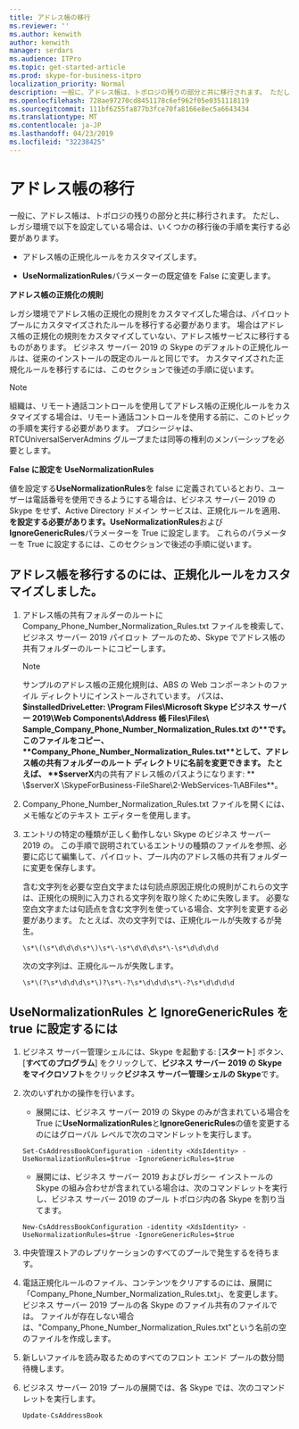 ```yaml
---
title: アドレス帳の移行
ms.reviewer: ''
ms.author: kenwith
author: kenwith
manager: serdars
ms.audience: ITPro
ms.topic: get-started-article
ms.prod: skype-for-business-itpro
localization_priority: Normal
description: 一般に、アドレス帳は、トポロジの残りの部分と共に移行されます。 ただし、レガシ環境で以下を設定している場合は、いくつかの移行後の手順を実行する必要があります。
ms.openlocfilehash: 728ae97270cd8451178c6ef962f05e0351118119
ms.sourcegitcommit: 111bf6255fa877b3fce70fa8166e8ec5a6643434
ms.translationtype: MT
ms.contentlocale: ja-JP
ms.lasthandoff: 04/23/2019
ms.locfileid: "32238425"
---
```

# <a name="migrate-address-book"></a>アドレス帳の移行

一般に、アドレス帳は、トポロジの残りの部分と共に移行されます。 ただし、レガシ環境で以下を設定している場合は、いくつかの移行後の手順を実行する必要があります。 

- アドレス帳の正規化ルールをカスタマイズします。

- **UseNormalizationRules**パラメーターの既定値を False に変更します。 


 **アドレス帳の正規化の規則**

レガシ環境でアドレス帳の正規化の規則をカスタマイズした場合は、パイロット プールにカスタマイズされたルールを移行する必要があります。 場合はアドレス帳の正規化の規則をカスタマイズしていない、アドレス帳サービスに移行するものがあります。 ビジネス サーバー 2019 の Skype のデフォルトの正規化ルールは、従来のインストールの既定のルールと同じです。 カスタマイズされた正規化ルールを移行するには、このセクションで後述の手順に従います。

> [!NOTE]
> 組織は、リモート通話コントロールを使用してアドレス帳の正規化ルールをカスタマイズする場合は、リモート通話コントロールを使用する前に、このトピックの手順を実行する必要があります。 プロシージャは、RTCUniversalServerAdmins グループまたは同等の権利のメンバーシップを必要とします。 

 **False に設定を UseNormalizationRules**

値を設定する**UseNormalizationRules**を false に定義されているとおり、ユーザーは電話番号を使用できるようにする場合は、ビジネス サーバー 2019 の Skype をせず、Active Directory ドメイン サービスは、正規化ルールを適用、**を設定する必要があります。UseNormalizationRules**および**IgnoreGenericRules**パラメーターを True に設定します。 これらのパラメーターを True に設定するには、このセクションで後述の手順に従います。 

## <a name="to-migrate-address-book-customized-normalization-rules"></a>アドレス帳を移行するのには、正規化ルールをカスタマイズしました。

1. アドレス帳の共有フォルダーのルートに Company_Phone_Number_Normalization_Rules.txt ファイルを検索して、ビジネス サーバー 2019 パイロット プールのため、Skype でアドレス帳の共有フォルダーのルートにコピーします。

    > [!NOTE]
    > サンプルのアドレス帳の正規化規則は、ABS の Web コンポーネントのファイル ディレクトリにインストールされています。 パスは、 **$installedDriveLetter: \Program Files\Microsoft Skype ビジネス サーバー 2019\Web Components\Address 帳 Files\Files\ Sample_Company_Phone_Number_Normalization_Rules.txt の**です。 このファイルをコピー、 **Company_Phone_Number_Normalization_Rules.txt**として、アドレス帳の共有フォルダーのルート ディレクトリに名前を変更できます。 たとえば、 **$serverX**内の共有アドレス帳のパスようになります: ** \\$serverX \SkypeForBusiness-FileShare\2-WebServices-1\ABFiles**。 

2. Company_Phone_Number_Normalization_Rules.txt ファイルを開くには、メモ帳などのテキスト エディターを使用します。

3. エントリの特定の種類が正しく動作しない Skype のビジネス サーバー 2019 の。 この手順で説明されているエントリの種類のファイルを参照、必要に応じて編集して、パイロット、プール内のアドレス帳の共有フォルダーに変更を保存します。

    含む文字列を必要な空白文字または句読点原因正規化の規則がこれらの文字は、正規化の規則に入力される文字列を取り除くために失敗します。 必要な空白文字または句読点を含む文字列を使っている場合、文字列を変更する必要があります。 たとえば、次の文字列では、正規化ルールが失敗するが発生。

   ```
   \s*\(\s*\d\d\d\s*\)\s*\-\s*\d\d\d\s*\-\s*\d\d\d\d
   ```

    次の文字列は、正規化ルールが失敗します。

   ```
   \s*\(?\s*\d\d\d\s*\)?\s*\-?\s*\d\d\d\s*\-?\s*\d\d\d\d
   ```

## <a name="to-set-usenormalizationrules-and-ignoregenericrules-to-true"></a>UseNormalizationRules と IgnoreGenericRules を true に設定するには

1. ビジネス サーバー管理シェルには、Skype を起動する: [**スタート**] ボタン、[**すべてのプログラム**] をクリックして、**ビジネス サーバー 2019 の Skype をマイクロソフト**をクリック**ビジネス サーバー管理シェルの Skype**です。

2. 次のいずれかの操作を行います。

   - 展開には、ビジネス サーバー 2019 の Skype のみが含まれている場合を True に**UseNormalizationRules**と**IgnoreGenericRules**の値を変更するのにはグローバル レベルで次のコマンドレットを実行します。 

   ```
   Set-CsAddressBookConfiguration -identity <XdsIdentity> -UseNormalizationRules=$true -IgnoreGenericRules=$true
   ```

   - 展開には、ビジネス サーバー 2019 およびレガシー インストールの Skype の組み合わせが含まれている場合は、次のコマンドレットを実行し、ビジネス サーバー 2019 のプール トポロジ内の各 Skype を割り当てます。

   ```
   New-CsAddressBookConfiguration -identity <XdsIdentity> -UseNormalizationRules=$true -IgnoreGenericRules=$true
   ```

3. 中央管理ストアのレプリケーションのすべてのプールで発生するを待ちます。

4. 電話正規化ルールのファイル、コンテンツをクリアするのには、展開に「Company_Phone_Number_Normalization_Rules.txt」、を変更します。 ビジネス サーバー 2019 プールの各 Skype のファイル共有のファイルでは。 ファイルが存在しない場合は、"Company_Phone_Number_Normalization_Rules.txt"という名前の空のファイルを作成します。

5. 新しいファイルを読み取るためのすべてのフロント エンド プールの数分間待機します。

6. ビジネス サーバー 2019 プールの展開では、各 Skype では、次のコマンドレットを実行します。

   ```
   Update-CsAddressBook
   ```


